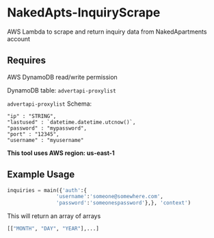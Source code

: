 # NakedApts-InquiryScrape 
AWS Lambda to scrape and return inquiry data from NakedApartments account

## Requires 
AWS DynamoDB read/write permission 

DynamoDB table: `advertapi-proxylist`

`advertapi-proxylist` Schema:
    
    "ip" : "STRING",
    "lastused" : `datetime.datetime.utcnow()`,
    "password" : "mypassword",
    "port" : "12345",
    "username" : "myusername"
    
**This tool uses AWS region: us-east-1** 

## Example Usage 
``` python
inquiries = main({'auth':{
                'username':'someone@somewhere.com',
                'password':'someonespassword'},}, 'context')
```
This will return an array of arrays 
``` python
[["MONTH", "DAY", "YEAR"],...]
```